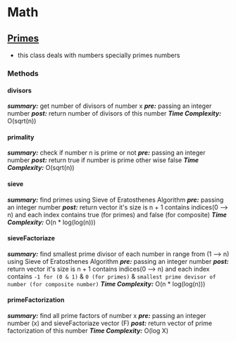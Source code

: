 # Math

<p>

## [Primes](Primes.cpp)
- this class deals with numbers specially primes numbers

### Methods
#### divisors
***summary:*** get number of divisors of number x
***pre:*** passing an integer number
***post:*** return number of divisors of this number
***Time Complexity:*** O(sqrt(n))

#### primality
***summary:*** check if number n is prime or not
***pre:*** passing an integer number
***post:*** return true if number is prime other wise false
***Time Complexity:*** O(sqrt(n))

#### sieve
***summary:*** find primes using  Sieve of Eratosthenes Algorithm 
***pre:*** passing an integer number
***post:*** return vector it's size is n + 1 contains indices(0 --> n) and each index contains true (for primes) and false (for composite)
***Time Complexity:*** O(n * log(log(n)))

#### sieveFactoriaze
***summary:*** find smallest prime divisor of each number in range from (1 --> n) using Sieve of Eratosthenes Algorithm 
***pre:*** passing an integer number
***post:*** return vector it's size is n + 1 contains indices(0 --> n) and each index contains `-1 for (0 & 1)` & `0 (for primes)` & `smallest prime devisor of number (for composite number)`
***Time Complexity:*** O(n * log(log(n)))
    
#### primeFactorization
***summary:*** find all prime factors of number x
***pre:*** passing an integer number (x) and sieveFactoriaze vector (F) 
***post:*** return vector of prime factorization of this number
***Time Complexity:*** O(log X)

</p>